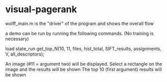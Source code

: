 # visual-pagerank

wolff_main.m is the "driver" of the program and shows the overall flow

a demo can be run by running the following commands.
(No training is necessary)

load state_run
get_top_N(10, 11, files, hist_total, SIFT_results, assignments, V, all_descriptors);

An image (#11 = argument two) will be displayed. 
Select a rectangle on the image and the results will be shown
The top 10 (first argument) results will be shown
